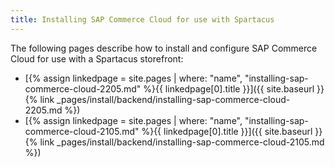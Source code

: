 ```yaml
---
title: Installing SAP Commerce Cloud for use with Spartacus
---
```


The following pages describe how to install and configure SAP Commerce Cloud for use with a Spartacus storefront:

- [{% assign linkedpage = site.pages | where: "name", "installing-sap-commerce-cloud-2205.md" %}{{ linkedpage[0].title }}]({{ site.baseurl }}{% link _pages/install/backend/installing-sap-commerce-cloud-2205.md %})
- [{% assign linkedpage = site.pages | where: "name", "installing-sap-commerce-cloud-2105.md" %}{{ linkedpage[0].title }}]({{ site.baseurl }}{% link _pages/install/backend/installing-sap-commerce-cloud-2105.md %})
